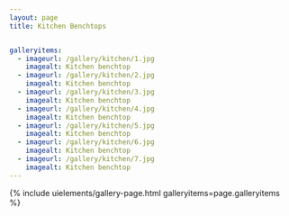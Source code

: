 ```yaml
---
layout: page
title: Kitchen Benchtops


galleryitems:
  - imageurl: /gallery/kitchen/1.jpg
    imagealt: Kitchen benchtop
  - imageurl: /gallery/kitchen/2.jpg
    imagealt: Kitchen benchtop
  - imageurl: /gallery/kitchen/3.jpg
    imagealt: Kitchen benchtop
  - imageurl: /gallery/kitchen/4.jpg
    imagealt: Kitchen benchtop
  - imageurl: /gallery/kitchen/5.jpg
    imagealt: Kitchen benchtop
  - imageurl: /gallery/kitchen/6.jpg
    imagealt: Kitchen benchtop
  - imageurl: /gallery/kitchen/7.jpg
    imagealt: Kitchen benchtop
---
```


{% include uielements/gallery-page.html galleryitems=page.galleryitems %}
